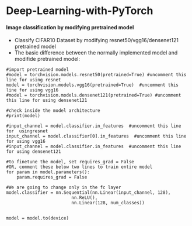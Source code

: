 # Deep-Learning-with-PyTorch

#### Image classification by modifying pretrained model
- Classify CIFAR10 Dataset by modifying resnet50/vgg16/densenet121 pretrained model
- The basic difference between the normally implemented model and modifide pretrained model:
```
#import pretrained model
#model = torchvision.models.resnet50(pretrained=True) #uncomment this line for using resnet
model = torchvision.models.vgg16(pretrained=True)  #uncomment this line for using vgg16
#model = torchvision.models.densenet121(pretrained=True) #uncomment this line for using densenet121

#check inside the model architecture
#print(model)

#input_channel = model.classifier.in_features  #uncomment this line for  usingresnet
input_channel = model.classifier[0].in_features  #uncomment this line for using vgg16
#input_channel = model.classifier.in_features  #uncomment this line for using densenet121

#to finetune the model, set requires_grad = False
#OR, comment these below two lines to train entire model
for param in model.parameters():
    param.requires_grad = False
 
#We are going to change only in the fc layer
model.classifier = nn.Sequential(nn.Linear(input_channel, 128),
                         nn.ReLU(),
                         nn.Linear(128, num_classes))


model = model.to(device)

```
